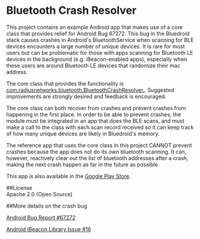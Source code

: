 Bluetooth Crash Resolver
========================

This project contains an example Android app that makes use of a core class that provides relief for Android Bug 67272. 
This bug in the Bluedroid stack causes crashes in Android's BluetoothService when scanning for BLE devices encounters a 
large number of unique devices.  It is rare for most users but can be problematic for those with apps scanning for
Bluetooth LE devices in the background (e.g. iBeacon-enabled apps), especially when these users
are around Bluetooth LE devices that randomize their mac address.

The core class that provides the functionality is [com.radiusnetworks.bluetooth.BluetoothCrashResolver.](https://github.com/RadiusNetworks/bluetooth-crash-resolver/blob/master/app/src/main/java/com/radiusnetworks/bluetooth/BluetoothCrashResolver.java).  Suggested improvements are strongly desired and feedback is encouraged.

The core class can both recover from crashes and prevent crashes from happening in the first place.  In order to 
be able to prevent crashes, the module must be integrated in an app that does the BLE scans, and must make a call
to the class with each scan record received so it can keep track of how many unique devices are likely in Bluedroid's
memory.

The reference app that uses the core class in this project CANNOT prevent crashes because the app does not do its own bluetooth scanning.  It can, however, reactively clear out the list of bluetooth addresses after a crash, making the next crash happen as far in the future as possible.

This app is also available in the [Google Play Store](https://play.google.com/store/apps/details?id=com.radiusnetworks.bluetoothcrashresolver).


##License  
Apache 2.0 (Open Source)

##More details on the crash bug

[Android Bug Report #67272](https://code.google.com/p/android/issues/detail?id=67272)

[Android iBeacon Library Issue #16](https://github.com/RadiusNetworks/android-ibeacon-service/issues/16)

